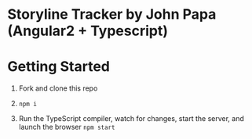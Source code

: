 # Storyline Tracker by John Papa (Angular2 + Typescript)

# Getting Started

1. Fork and clone this repo

1. `npm i`

1. Run the TypeScript compiler, watch for changes, start the server, and launch the browser `npm start`
